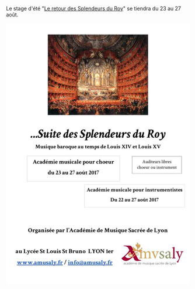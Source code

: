 ---
---

Le stage d'été "<a href="/chanter/stage-d'été">Le retour des Splendeurs du Roy</a>" se tiendra du 23 au 27 août.

<img src="/images/affiches/stage%20d'%C3%A9t%C3%A9%202017.jpg" alt="" />
